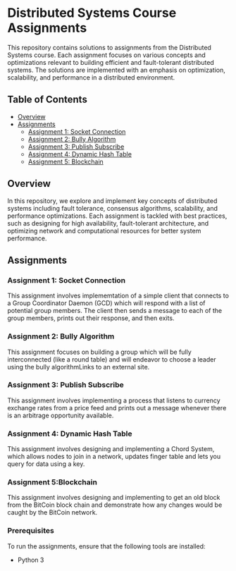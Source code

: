 # Distributed Systems Course Assignments

This repository contains solutions to assignments from the Distributed Systems course. Each assignment focuses on various concepts and optimizations relevant to building efficient and fault-tolerant distributed systems. The solutions are implemented with an emphasis on optimization, scalability, and performance in a distributed environment.

## Table of Contents
- [Overview](#overview)
- [Assignments](#assignments)
  - [Assignment 1: Socket Connection](#assignment-1-socket-connection)
  - [Assignment 2: Bully Algorithm](#assignment-2-bully-algorithm)
  - [Assignment 3: Publish Subscribe](#assignment-3-publish-subscribe)
  - [Assignment 4: Dynamic Hash Table](#assignment-4-dynamic-hash-table)
  - [Assignment 5: Blockchain](#assignment-5-blockchain)


## Overview
In this repository, we explore and implement key concepts of distributed systems including fault tolerance, consensus algorithms, scalability, and performance optimizations. Each assignment is tackled with best practices, such as designing for high availability, fault-tolerant architecture, and optimizing network and computational resources for better system performance.

## Assignments

### Assignment 1: Socket Connection
This assignment involves implememtation of  a simple client that connects to a Group Coordinator Daemon (GCD) which will respond with a list of potential group members. The client then sends a message to each of the group members, prints out their response, and then exits.

### Assignment 2: Bully Algorithm
This assignment focuses on building a group which will be fully interconnected (like a round table) and will endeavor to choose a leader using the bully algorithmLinks to an external site.

### Assignment 3: Publish Subscribe
This assignment involves implementing a process that listens to currency exchange rates from a price feed and prints out a message whenever there is an arbitrage opportunity available.

### Assignment 4: Dynamic Hash Table
This assignment involves designing and implementing a Chord System, which allows nodes to join in a network, updates finger table and lets you query for data using a key.

### Assignment 5:Blockchain
This assignment involves designing and implementing to get an old block from the BitCoin block chain and demonstrate how any changes would be caught by the BitCoin network.


### Prerequisites
To run the assignments, ensure that the following tools are installed:
- Python 3

